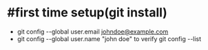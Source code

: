 # #first time setup(git install)
* git config --global user.email johndoe@example.com
* git config --global user.name "john doe"
to verify git config --list